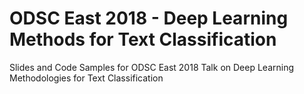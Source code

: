 # ODSC East 2018 - Deep Learning Methods for Text Classification
Slides and Code Samples for ODSC East 2018 Talk on Deep Learning Methodologies for Text Classification
